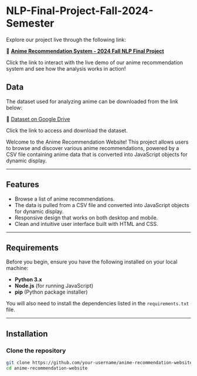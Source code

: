 # NLP-Final-Project-Fall-2024-Semester

Explore our project live through the following link:

🔗 **[Anime Recommendation System - 2024 Fall NLP Final Project](https://ghiyeoz.github.io/2024_Fall_NLP_Final_Project/)**  

Click the link to interact with the live demo of our anime recommendation system and see how the analysis works in action!

## Data

The dataset used for analyzing anime can be downloaded from the link below:

🔗 [Dataset on Google Drive](https://drive.google.com/drive/folders/1ef-PQRhQ0Z-eZB1_YET4AFnIAtMIe52W?usp=drive_link)

Click the link to access and download the dataset.

Welcome to the Anime Recommendation Website! This project allows users to browse and discover various anime recommendations, powered by a CSV file containing anime data that is converted into JavaScript objects for dynamic display.

---

## **Features**

- Browse a list of anime recommendations.
- The data is pulled from a CSV file and converted into JavaScript objects for dynamic display.
- Responsive design that works on both desktop and mobile.
- Clean and intuitive user interface built with HTML and CSS.

---

## **Requirements**

Before you begin, ensure you have the following installed on your local machine:

- **Python 3.x**  
- **Node.js** (for running JavaScript)
- **pip** (Python package installer)

You will also need to install the dependencies listed in the `requirements.txt` file.

---

## **Installation**

### **Clone the repository**

```bash
git clone https://github.com/your-username/anime-recommendation-website.git
cd anime-recommendation-website

